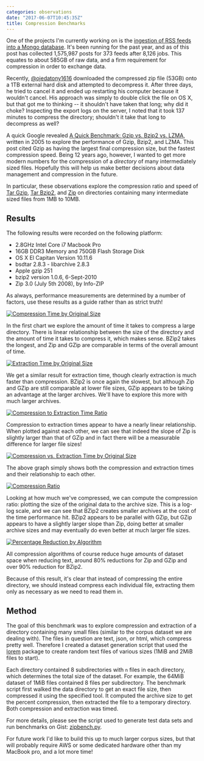 ```yaml
---
categories: observations
date: "2017-06-07T10:45:35Z"
title: Compression Benchmarks
---
```


One of the projects I'm currently working on is the [ingestion of RSS feeds into a Mongo database](http://baleen.districtdatalabs.com/). It's been running for the past year, and as of this post has collected 1,575,987 posts for 373 feeds after 8,126 jobs. This equates to about 585GB of raw data, and a firm requirement for compression in order to exchange data.

Recently, [@ojedatony1616](https://github.com/ojedatony1616) downloaded the compressed zip file (53GB) onto a 1TB external hard disk and attempted to decompress it. After three days, he tried to cancel it and ended up restarting his computer because it wouldn't cancel. His approach was simply to double click the file on OS X, but that got me to thinking -- it shouldn't have taken that long; why did it choke? Inspecting the export logs on the server, I noted that it took 137 minutes to compress the directory; shouldn't it take that long to decompress as well?

A quick Google revealed [A Quick Benchmark: Gzip vs. Bzip2 vs. LZMA](https://tukaani.org/lzma/benchmarks.html), written in 2005 to explore the performance of Gzip, Bzip2, and LZMA. This post cited Gzip as having the largest final compression size, but the fastest compression speed. Being 12 years ago, however, I wanted to get more modern numbers for the compression of a _directory_ of many intermediately sized files. Hopefully this will help us make better decisions about data management and compression in the future.

In particular, these observations explore the compression ratio and speed of [Tar Gzip](https://en.wikipedia.org/wiki/Gzip), [Tar Bzip2](https://en.wikipedia.org/wiki/Bzip2), and [Zip](https://en.wikipedia.org/wiki/Zip_(file_format)) on directories containing many intermediate sized files from 1MB to 10MB.

## Results

The following results were recorded on the following platform:

- 2.8GHz Intel Core i7 Macbook Pro
- 16GB DDR3 Memory and 750GB Flash Storage Disk
- OS X El Capitan Version 10.11.6
- bsdtar 2.8.3 - libarchive 2.8.3
- Apple gzip 251
- bzip2 version 1.0.6, 6-Sept-2010
- Zip 3.0 (July 5th 2008), by Info-ZIP

As always, performance measurements are determined by a number of factors, use these results as a guide rather than as strict truth!

[![Compression Time by Original Size](/images/2017-06-07-compress-time.png)](/images/2017-06-07-compress-time.png)

In the first chart we explore the amount of time it takes to compress a large directory. There is linear relationship between the size of the directory and the amount of time it takes to compress it, which makes sense. BZip2 takes the longest, and Zip and GZip are comparable in terms of the overall amount of time.

[![Extraction Time by Original Size](/images/2017-06-07-extract-time.png)](/images/2017-06-07-extract-time.png)

We get a similar result for extraction time, though clearly extraction is much faster than compression. BZip2 is once again the slowest, but although Zip and GZip are still comparable at lower file sizes, GZip appears to be taking an advantage at the larger archives. We'll have to explore this more with much larger archives.

[![Compression to Extraction Time Ratio](/images/2017-06-07-compress-to-extract-ratio.png)](/images/2017-06-07-compress-to-extract-ratio.png)

Compression to extraction times appear to have a nearly linear relationship. When plotted against each other, we can see that indeed the slope of Zip is slightly larger than that of GZip and in fact there will be a measurable difference for larger file sizes!

[![Compression vs. Extraction Time by Original Size](/images/2017-06-07-compress-vs-extract.png)](/images/2017-06-07-compress-vs-extract.png)

The above graph simply shows both the compression and extraction times and their relationship to each other.

[![Compression Ratio](/images/2017-06-07-compression-ratio.png)](/images/2017-06-07-compression-ratio.png)

Looking at how much we've compressed, we can compute the compression ratio: plotting the size of the original data to the archive size. This is a log-log scale, and we can see that BZip2 creates smaller archives at the cost of the time performance hit. BZip2 appears to be parallel with GZip, but GZip appears to have a slightly larger slope than Zip, doing better at smaller archive sizes and may eventually do even better at much larger file sizes.

[![Percentage Reduction by Algorithm](/images/2017-06-07-reduction-percent.png)](/images/2017-06-07-reduction-percent.png)

All compression algorithms of course reduce huge amounts of dataset space when reducing text, around 80% reductions for Zip and GZip and over 90% reduction for BZip2.

Because of this result, it's clear that instead of compressing the entire directory, we should instead compress each individual file, extracting them only as necessary as we need to read them in.

## Method

The goal of this benchmark was to explore compression and extraction of a directory containing many small files (similar to the corpus dataset we are dealing with). The files in question are text, json, or html, which compress pretty well. Therefore I created a dataset generation script that used the [lorem](https://pypi.python.org/pypi/lorem) package to create random text files of various sizes (1MiB and 2MiB files to start).

Each directory contained 8 subdirectories with `n` files in each directory, which determines the total size of the dataset. For example, the 64MiB dataset of 1MiB files contained 8 files per subdirectory. The benchmark script first walked the data directory to get an exact file size, then compressed it using the specified tool. It computed the archive size to get the percent compression, then extracted the file to a temporary directory. Both compression and extraction was timed.

For more details, please see the script used to generate test data sets and run benchmarks on Gist: [zipbench.py](https://gist.github.com/bbengfort/9ca2821d66e2a0f1316f3986fbcef8e5).

For future work I'd like to build this up to much larger corpus sizes, but that will probably require AWS or some dedicated hardware other than my MacBook pro, and a lot more time!
